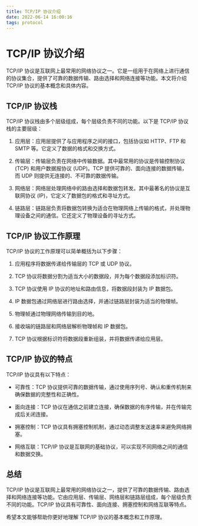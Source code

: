 ```yaml
---
title: TCP/IP 协议介绍
date: 2022-06-14 16:00:16
tags: protocol
---
```


# TCP/IP 协议介绍

TCP/IP 协议是互联网上最常用的网络协议之一。它是一组用于在网络上进行通信的协议集合，提供了可靠的数据传输、路由选择和网络连接等功能。本文将介绍 TCP/IP 协议的基本概念和具体内容。

## TCP/IP 协议栈

TCP/IP 协议栈由多个层级组成，每个层级负责不同的功能。以下是 TCP/IP 协议栈的主要层级：

1. 应用层：应用层提供了与应用程序之间的接口，包括协议如 HTTP、FTP 和 SMTP 等。它定义了数据的格式和交换方式。

2. 传输层：传输层负责在网络中传输数据。其中最常用的协议是传输控制协议 (TCP) 和用户数据报协议 (UDP)。TCP 提供可靠的、面向连接的数据传输，而 UDP 则提供无连接的、不可靠的数据传输。

3. 网络层：网络层处理网络中的路由选择和数据包转发。其中最著名的协议是互联网协议 (IP)，它定义了数据包的格式和寻址方式。

4. 链路层：链路层负责将数据包转换为适合在物理网络上传输的格式，并处理物理设备之间的通信。它还定义了物理设备的寻址方式。

## TCP/IP 协议工作原理

TCP/IP 协议的工作原理可以简单概括为以下步骤：

1. 应用程序将数据传递给传输层的 TCP 或 UDP 协议。

2. TCP 协议将数据分割为适当大小的数据段，并为每个数据段添加标识符。

3. TCP 协议使用 IP 协议的地址和路由信息，将数据段封装为 IP 数据包。

4. IP 数据包通过网络层进行路由选择，并通过链路层封装为适当的物理帧。

5. 物理帧通过物理网络传输到目的地。

6. 接收端的链路层和网络层解析物理帧和 IP 数据包。

7. TCP 协议根据标识符将数据段重新组装，并将数据传递给应用层。

## TCP/IP 协议的特点

TCP/IP 协议具有以下特点：

- 可靠性：TCP 协议提供可靠的数据传输，通过使用序列号、确认和重传机制来确保数据的完整性和正确性。

- 面向连接：TCP 协议在通信之前建立连接，确保数据的有序传输，并在传输完成后关闭连接。

- 拥塞控制：TCP 协议具有拥塞控制机制，通过动态调整发送速率来避免网络拥塞。

- 网络互联：TCP/IP 协议是互联网的基础协议，可以实现不同网络之间的通信和数据交换。

## 总结

TCP/IP 协议是互联网上最常用的网络协议之一，提供了可靠的数据传输、路由选择和网络连接等功能。它由应用层、传输层、网络层和链路层组成，每个层级负责不同的功能。TCP/IP 协议具有可靠性、面向连接、拥塞控制和网络互联等特点。

希望本文能够帮助你更好地理解 TCP/IP 协议的基本概念和工作原理。